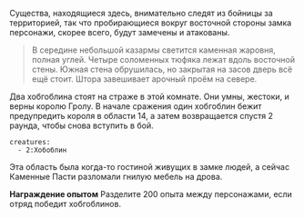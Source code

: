 Существа, находящиеся здесь, внимательно следят из бойницы за территорией, так что пробирающиеся вокруг восточной стороны замка персонажи, скорее всего, будут замечены и атакованы. 

> В середине небольшой казармы светится каменная жаровня, полная углей. Четыре соломенных тюфяка лежат вдоль восточной стены. Южная стена обрушилась, но закрытая на засов дверь всё ещё стоит. Штора завешивает арочный проём на севере. 

Два хобгоблина стоят на страже в этой комнате. Они умны, жестоки, и верны королю Гролу. В начале сражения один хобгоблин бежит предупредить короля в области 14, а затем возвращается спустя 2 раунда, чтобы снова вступить в бой. 

```encounter
creatures:
  - 2:Хобоблин
```

Эта область была когда-то гостиной живущих в замке людей, а сейчас Каменные Пасти разломали гнилую мебель на дрова. 

**Награждение опытом** Разделите 200 опыта между персонажами, если отряд победит хобгоблинов.